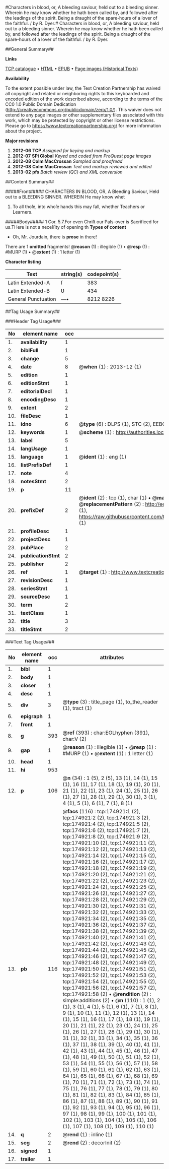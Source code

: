 #Characters in blood, or, A bleeding saviour, held out to a bleeding sinner. Wherein he may know whether he hath been called by, and followed after the leadings of the spirit. Being a draught of the spare-hours of a lover of the faithful. / by R. Dyer.#
Characters in blood, or, A bleeding saviour, held out to a bleeding sinner. Wherein he may know whether he hath been called by, and followed after the leadings of the spirit. Being a draught of the spare-hours of a lover of the faithful. / by R. Dyer.

##General Summary##

**Links**

[TCP catalogue](http://www.ota.ox.ac.uk/tcp/)  • 
[HTML](http://tei.it.ox.ac.uk/tcp/Texts-HTML/free/B02/B02851.html)  • 
[EPUB](http://tei.it.ox.ac.uk/tcp/Texts-EPUB/free/B02/B02851.epub) • 
[Page images (Historical Texts)](https://historicaltexts.jisc.ac.uk/eebo-51784509e)

**Availability**

To the extent possible under law, the Text Creation Partnership has waived all copyright and related or neighboring rights to this keyboarded and encoded edition of the work described above, according to the terms of the CC0 1.0 Public Domain Dedication (http://creativecommons.org/publicdomain/zero/1.0/). This waiver does not extend to any page images or other supplementary files associated with this work, which may be protected by copyright or other license restrictions. Please go to https://www.textcreationpartnership.org/ for more information about the project.

**Major revisions**

1. __2012-06__ __TCP__ *Assigned for keying and markup*
1. __2012-07__ __SPi Global__ *Keyed and coded from ProQuest page images*
1. __2012-08__ __Colm MacCrossan__ *Sampled and proofread*
1. __2012-08__ __Colm MacCrossan__ *Text and markup reviewed and edited*
1. __2013-02__ __pfs__ *Batch review (QC) and XML conversion*

##Content Summary##

#####Front#####
CHARACTERS IN BLOOD, OR, A Bleeding Saviour, Held out to a BLEEDING SINNER. WHEREIN He may know whet
1. To all thoſe, into whoſe hands this may fall, whether Teachers or Learners.

#####Body#####
1 Cor. 5.7.For even Chriſt our Paſs-over is Sacrificed for us.THere is not a neceſſity of opening th
**Types of content**

  * Oh, Mr. Jourdain, there is **prose** in there!

There are 1 **omitted** fragments! 
 @__reason__ (1) : illegible (1)  •  @__resp__ (1) : #MURP (1)  •  @__extent__ (1) : 1 letter (1)

**Character listing**


|Text|string(s)|codepoint(s)|
|---|---|---|
|Latin Extended-A|ſ|383|
|Latin Extended-B|Ʋ|434|
|General Punctuation|—•|8212 8226|

##Tag Usage Summary##

###Header Tag Usage###

|No|element name|occ|attributes|
|---|---|---|---|
|1.|__availability__|1||
|2.|__biblFull__|1||
|3.|__change__|5||
|4.|__date__|8| @__when__ (1) : 2013-12 (1)|
|5.|__edition__|1||
|6.|__editionStmt__|1||
|7.|__editorialDecl__|1||
|8.|__encodingDesc__|1||
|9.|__extent__|2||
|10.|__fileDesc__|1||
|11.|__idno__|6| @__type__ (6) : DLPS (1), STC (2), EEBO-CITATION (1), OCLC (1), VID (1)|
|12.|__keywords__|1| @__scheme__ (1) : http://authorities.loc.gov/ (1)|
|13.|__label__|5||
|14.|__langUsage__|1||
|15.|__language__|1| @__ident__ (1) : eng (1)|
|16.|__listPrefixDef__|1||
|17.|__note__|4||
|18.|__notesStmt__|2||
|19.|__p__|11||
|20.|__prefixDef__|2| @__ident__ (2) : tcp (1), char (1)  •  @__matchPattern__ (2) : ([0-9\-]+):([0-9IVX]+) (1), (.+) (1)  •  @__replacementPattern__ (2) : http://eebo.chadwyck.com/downloadtiff?vid=$1&page=$2 (1), https://raw.githubusercontent.com/textcreationpartnership/Texts/master/tcpchars.xml#$1 (1)|
|21.|__profileDesc__|1||
|22.|__projectDesc__|1||
|23.|__pubPlace__|2||
|24.|__publicationStmt__|2||
|25.|__publisher__|2||
|26.|__ref__|1| @__target__ (1) : http://www.textcreationpartnership.org/docs/. (1)|
|27.|__revisionDesc__|1||
|28.|__seriesStmt__|1||
|29.|__sourceDesc__|1||
|30.|__term__|2||
|31.|__textClass__|1||
|32.|__title__|3||
|33.|__titleStmt__|2||


###Text Tag Usage###

|No|element name|occ|attributes|
|---|---|---|---|
|1.|__bibl__|1||
|2.|__body__|1||
|3.|__closer__|1||
|4.|__desc__|1||
|5.|__div__|3| @__type__ (3) : title_page (1), to_the_reader (1), tract (1)|
|6.|__epigraph__|1||
|7.|__front__|1||
|8.|__g__|393| @__ref__ (393) : char:EOLhyphen (391), char:V (2)|
|9.|__gap__|1| @__reason__ (1) : illegible (1)  •  @__resp__ (1) : #MURP (1)  •  @__extent__ (1) : 1 letter (1)|
|10.|__head__|1||
|11.|__hi__|953||
|12.|__p__|106| @__n__ (34) : 1 (5), 2 (5), 13 (1), 14 (1), 15 (1), 16 (1), 17 (1), 18 (1), 19 (1), 20 (1), 21 (1), 22 (1), 23 (1), 24 (1), 25 (1), 26 (1), 27 (1), 28 (1), 29 (1), 30 (1), 3 (1), 4 (1), 5 (1), 6 (1), 7 (1), 8 (1)|
|13.|__pb__|116| @__facs__ (116) : tcp:174921:1 (2), tcp:174921:2 (2), tcp:174921:3 (2), tcp:174921:4 (2), tcp:174921:5 (2), tcp:174921:6 (2), tcp:174921:7 (2), tcp:174921:8 (2), tcp:174921:9 (2), tcp:174921:10 (2), tcp:174921:11 (2), tcp:174921:12 (2), tcp:174921:13 (2), tcp:174921:14 (2), tcp:174921:15 (2), tcp:174921:16 (2), tcp:174921:17 (2), tcp:174921:18 (2), tcp:174921:19 (2), tcp:174921:20 (2), tcp:174921:21 (2), tcp:174921:22 (2), tcp:174921:23 (2), tcp:174921:24 (2), tcp:174921:25 (2), tcp:174921:26 (2), tcp:174921:27 (2), tcp:174921:28 (2), tcp:174921:29 (2), tcp:174921:30 (2), tcp:174921:31 (2), tcp:174921:32 (2), tcp:174921:33 (2), tcp:174921:34 (2), tcp:174921:35 (2), tcp:174921:36 (2), tcp:174921:37 (2), tcp:174921:38 (2), tcp:174921:39 (2), tcp:174921:40 (2), tcp:174921:41 (2), tcp:174921:42 (2), tcp:174921:43 (2), tcp:174921:44 (2), tcp:174921:45 (2), tcp:174921:46 (2), tcp:174921:47 (2), tcp:174921:48 (2), tcp:174921:49 (2), tcp:174921:50 (2), tcp:174921:51 (2), tcp:174921:52 (2), tcp:174921:53 (2), tcp:174921:54 (2), tcp:174921:55 (2), tcp:174921:56 (2), tcp:174921:57 (2), tcp:174921:58 (2)  •  @__rendition__ (2) : simple:additions (2)  •  @__n__ (110) : 1 (1), 2 (1), 3 (1), 4 (1), 5 (1), 6 (1), 7 (1), 8 (1), 9 (1), 10 (1), 11 (1), 12 (1), 13 (1), 14 (1), 15 (1), 16 (1), 17 (1), 18 (1), 19 (1), 20 (1), 21 (1), 22 (1), 23 (1), 24 (1), 25 (1), 26 (1), 27 (1), 28 (1), 29 (1), 30 (1), 31 (1), 32 (1), 33 (1), 34 (1), 35 (1), 36 (1), 37 (1), 38 (1), 39 (1), 40 (1), 41 (1), 42 (1), 43 (1), 44 (1), 45 (1), 46 (1), 47 (1), 48 (1), 49 (1), 50 (1), 51 (1), 52 (1), 53 (1), 54 (1), 55 (1), 56 (1), 57 (1), 58 (1), 59 (1), 60 (1), 61 (1), 62 (1), 63 (1), 64 (1), 65 (1), 66 (1), 67 (1), 68 (1), 69 (1), 70 (1), 71 (1), 72 (1), 73 (1), 74 (1), 75 (1), 76 (1), 77 (1), 78 (1), 79 (1), 80 (1), 81 (1), 82 (1), 83 (1), 84 (1), 85 (1), 86 (1), 87 (1), 88 (1), 89 (1), 90 (1), 91 (1), 92 (1), 93 (1), 94 (1), 95 (1), 96 (1), 97 (1), 98 (1), 99 (1), 100 (1), 101 (1), 102 (1), 103 (1), 104 (1), 105 (1), 106 (1), 107 (1), 108 (1), 109 (1), 110 (1)|
|14.|__q__|2| @__rend__ (1) : inline (1)|
|15.|__seg__|2| @__rend__ (2) : decorInit (2)|
|16.|__signed__|1||
|17.|__trailer__|1||
